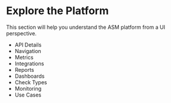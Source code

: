 # Explore the Platform

This section will help you understand the ASM platform from a UI perspective.

* API Details
* Navigation
* Metrics
* Integrations
* Reports
* Dashboards
* Check Types
* Monitoring
* Use Cases
